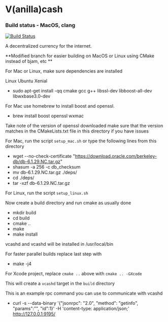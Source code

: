 V(anilla)cash
===========

### Build status - MacOS, clang
[![Build Status](https://travis-ci.org/spiralus/vcash.png)](https://travis-ci.org/spiralus/vcash)

A decentralized currency for the internet.

**Modified branch for easier building on MacOS or Linux using CMake instead of bjam, etc **

For Mac or Linux, make sure dependencies are installed

Linux Ubuntu Xenial 
*  sudo apt-get install -qq cmake gcc g++ libssl-dev libboost-all-dev libwxbase3.0-dev
	
For Mac use homebrew to install boost and openssl. 

* brew install boost openssl wxmac

Take note of the version of openssl downloaded make sure that the version matches in the CMakeLists.txt file in this directory if you have issues

For Mac, run the script `setup_mac.sh` or type the following lines from this directory

* wget --no-check-certificate "https://download.oracle.com/berkeley-db/db-6.1.29.NC.tar.gz"
* shasum -a 256 -c db_checksum
* mv db-6.1.29.NC.tar.gz ./deps/
* cd ./deps/
* tar -xzf db-6.1.29.NC.tar.gz

For Linux, run the script `setup_linux.sh`

Now create a build directory and run cmake as usually done

* mkdir build
* cd build
* cmake ..
* make
* make install

vcashd and vcashd will be installed in /usr/local/bin

For faster parallel builds replace last step with

* make -j4

For Xcode project, replace `cmake ..` above with `cmake .. -GXcode`

This will create a `vcashd` target in the `build` directory

This is an example rpc command you can use to communicate with vcashd

* curl -s --data-binary '{"jsonrpc": "2.0", "method": "getinfo", "params":"", "id":1}' -H 'content-type: application/json;' http://127.0.0.1:9195/




```
